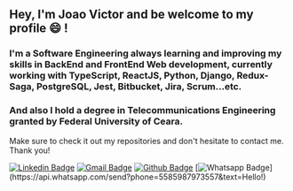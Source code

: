 ## Hey, I'm Joao Victor and be welcome to my profile 😄 !

### I'm a Software Engineering always learning and improving my skills in BackEnd and FrontEnd Web development, currently working with TypeScript, ReactJS, Python, Django, Redux-Saga, PostgreSQL, Jest, Bitbucket, Jira, Scrum...etc. 

### And also I hold a degree in Telecommunications Engineering granted by Federal University of Ceara.

Make sure to check it out my repositories and don't hesitate to contact me. Thank you!

[![Linkedin Badge](https://img.shields.io/badge/-LinkedIn-blue?style=flat&logo=Linkedin&logoColor=white&link=https://www.linkedin.com/in/jo%C3%A3o-victor-de-andrade-mesquita-848a09122/)](https://www.linkedin.com/in/jo%C3%A3o-victor-de-andrade-mesquita-848a09122/)
[![Gmail Badge](https://img.shields.io/badge/-Gmail-c14438?style=flat&logo=Gmail&logoColor=white&link=mailto:joaovictorengp@gmail.com)](mailto:joaovictorengp@gmail.com)
[![Github Badge](https://img.shields.io/badge/-Github-000?style=flat&logo=Github&logoColor=white&link=https://github.com/jvictor-am)](https://github.com/jvictor-am)
[![Whatsapp Badge](https://img.shields.io/badge/-Whatsapp-4CA143?style=flat&labelColor=4CA143&logo=whatsapp&logoColor=white&link=https://api.whatsapp.com/send?phone=5585987973557&text=Hello!)](https://api.whatsapp.com/send?phone=5585987973557&text=Hello!)
